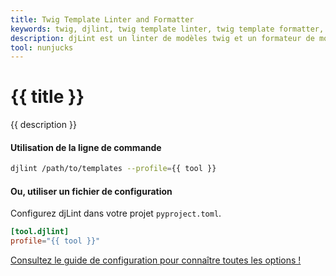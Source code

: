 ```yaml
---
title: Twig Template Linter and Formatter
keywords: twig, djlint, twig template linter, twig template formatter, format twig templates
description: djLint est un linter de modèles twig et un formateur de modèles twig ! Profitez du profil pré-construit lorsque vous limez et formatez vos modèles avec djLint.
tool: nunjucks
---
```


# {{ title }}

{{ description }}

#### Utilisation de la ligne de commande

```bash
djlint /path/to/templates --profile={{ tool }}
```

#### Ou, utiliser un fichier de configuration

Configurez djLint dans votre projet `pyproject.toml`.

```toml
[tool.djlint]
profile="{{ tool }}"
```

<div class="box notification is-info is-light">
    <span class="icon is-large"><i class="fas fa-2x fa-arrow-circle-right"></i></span><div class="my-auto ml-3 is-inline-block"><a href="/fr/docs/configuration/">Consultez le guide de configuration pour connaître toutes les options !</a></div>
</div>